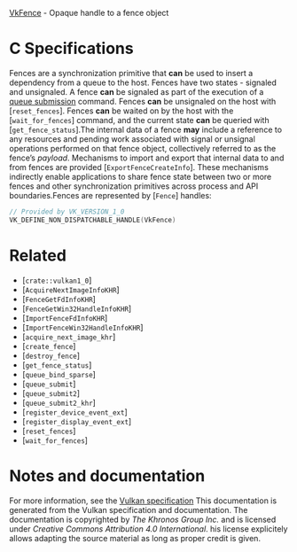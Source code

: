 [VkFence](https://www.khronos.org/registry/vulkan/specs/1.3-extensions/man/html/VkFence.html) - Opaque handle to a fence object

# C Specifications
Fences are a synchronization primitive that  **can**  be used to insert a
dependency from a queue to the host.
Fences have two states - signaled and unsignaled.
A fence  **can**  be signaled as part of the execution of a
[queue submission](https://www.khronos.org/registry/vulkan/specs/1.3-extensions/html/vkspec.html#devsandqueues-submission) command.
Fences  **can**  be unsignaled on the host with [`reset_fences`].
Fences  **can**  be waited on by the host with the [`wait_for_fences`] command,
and the current state  **can**  be queried with [`get_fence_status`].The internal data of a fence  **may**  include a reference to any resources and
pending work associated with signal or unsignal operations performed on that
fence object, collectively referred to as the fence’s *payload*.
Mechanisms to import and export that internal data to and from fences are
provided [`ExportFenceCreateInfo`].
These mechanisms indirectly enable applications to share fence state between
two or more fences and other synchronization primitives across process and
API boundaries.Fences are represented by [`Fence`] handles:
```c
// Provided by VK_VERSION_1_0
VK_DEFINE_NON_DISPATCHABLE_HANDLE(VkFence)
```

# Related
- [`crate::vulkan1_0`]
- [`AcquireNextImageInfoKHR`]
- [`FenceGetFdInfoKHR`]
- [`FenceGetWin32HandleInfoKHR`]
- [`ImportFenceFdInfoKHR`]
- [`ImportFenceWin32HandleInfoKHR`]
- [`acquire_next_image_khr`]
- [`create_fence`]
- [`destroy_fence`]
- [`get_fence_status`]
- [`queue_bind_sparse`]
- [`queue_submit`]
- [`queue_submit2`]
- [`queue_submit2_khr`]
- [`register_device_event_ext`]
- [`register_display_event_ext`]
- [`reset_fences`]
- [`wait_for_fences`]

# Notes and documentation
For more information, see the [Vulkan specification](https://www.khronos.org/registry/vulkan/specs/1.3-extensions/html/vkspec.html)
This documentation is generated from the Vulkan specification and documentation.
The documentation is copyrighted by *The Khronos Group Inc.* and is licensed under *Creative Commons Attribution 4.0 International*.
his license explicitely allows adapting the source material as long as proper credit is given.
        
